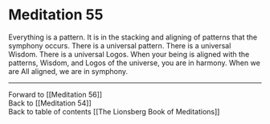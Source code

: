 # Meditation 55

Everything is a pattern. It is in the stacking and aligning of patterns that the symphony occurs. There is a universal pattern. There is a universal Wisdom. There is a universal Logos. When your being is aligned with the patterns, Wisdom, and Logos of the universe, you are in harmony. When we are All aligned, we are in symphony. 

___

Forward to [[Meditation 56]]  
Back to [[Meditation 54]]  
Back to table of contents [[The Lionsberg Book of Meditations]]  
